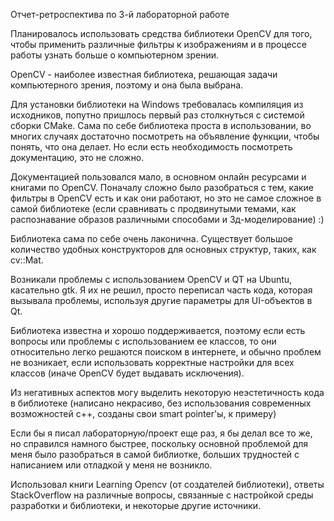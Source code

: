 Отчет-ретроспектива по 3-й лабораторной работе

Планировалось использовать средства библиотеки OpenCV для того, чтобы применить различные фильтры к изображениям и в процессе работы узнать больше о компьютерном зрении. 

OpenCV - наиболее известная библиотека, решающая задачи компьютерного зрения, поэтому и она была выбрана.

Для установки библиотеки на Windows требовалась компиляция из исходников, попутно пришлось первый раз столкнуться с системой сборки CMake. Сама по себе библиотека проста в использовании, во многих случаях достаточно посмотреть на объявление функции, чтобы понять, что она делает. Но если есть необходимость посмотреть документацию, это не сложно.

Документацией пользовался мало, в основном онлайн ресурсами и книгами по OpenCV. 
Поначалу сложно было разобраться с тем, какие фильтры в OpenCV есть и как они работают, но это не самое сложное в самой библиотеке (если сравнивать с продвинутыми темами, как распознавание образов различными способами и 3д-моделирование) :)

Библиотека сама по себе очень лаконична. Существует большое количество удобных конструкторов для основных структур, таких, как cv::Mat. 

Возникали проблемы с использованием OpenCV и QT на Ubuntu, касательно gtk. Я их не решил, просто переписал часть кода, которая вызывала проблемы, используя другие параметры для UI-объектов в Qt.

Библиотека известна и хорошо поддерживается, поэтому если есть вопросы или проблемы с использованием ее классов, то они относительно легко решаются поиском в интернете, и обычно проблем не возникает, если использовать корректные настройки для всех классов (иначе OpenCV будет выдавать исключения).

Из негативных аспектов могу выделить некоторую неэстетичность кода в библиотеке (написано некрасиво, без использования современных возможностей с++, созданы свои smart pointer'ы, к примеру)

Если бы я писал лабораторную/проект еще раз, я бы делал все то же, но справился намного быстрее, поскольку основной проблемой для меня было разобраться в самой библиотке, больших трудностей с написанием или отладкой у меня не возникло.

Использовал книги Learning Opencv (от создателей библиотеки), ответы StackOverflow на различные вопросы, связанные с настройкой среды разработки и библиотеки, и некоторые другие источники.
